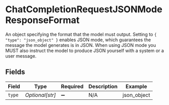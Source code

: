 # ChatCompletionRequestJSONModeResponseFormat

An object specifying the format that the model must output. Setting to `{ "type": "json_object" }` enables JSON mode, which guarantees the message the model generates is in JSON.
When using JSON mode you MUST also instruct the model to produce JSON yourself with a system or a user message.



## Fields

| Field              | Type               | Required           | Description        | Example            |
| ------------------ | ------------------ | ------------------ | ------------------ | ------------------ |
| `type`             | *Optional[str]*    | :heavy_minus_sign: | N/A                | json_object        |